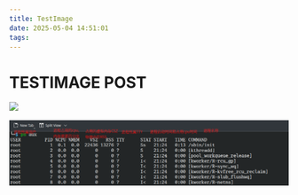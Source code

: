 ```yaml
---
title: TestImage
date: 2025-05-04 14:51:01
tags:
---
```

# TESTIMAGE POST
![](ps.png)

![](TestImage/ps.png)

